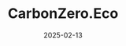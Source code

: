 ---  
layout: startup_page  
title: "CarbonZero.Eco"  
id: "carbonzero.eco"  
permalink: "/carbonzeroecocarbonzero.eco02132025/"  
website: "https://carbonzero.eco/"  
funding_round: "Seed"  
funding_amount: "$3.5M"  
investors: "Managers and executives at Google, Meta, Amazon, CEOs of several late stage start-ups, Rich Miner"  
about: "CarbonZero.Eco, a Silicon Valley-based startup, is revolutionizing biochar production to tackle regenerative agriculture and CO2 removal. The company's mission is to help American farmers enhance soil quality, increase crop yields, and generate additional revenues while also removing CO2 from the atmosphere by scaling biochar production."  
markets: "Regenerative Agriculture, Carbon Removal, Climate Tech"  
hq: "Los Altos, California, United States"  
founded_year: ""  
linkedin: "https://www.linkedin.com/company/crbnzero"  
twitter: ""  
instagram: ""  
facebook: ""  
crunchbase: ""  
pitchbook: ""  

date_display: "13-Feb-2025"  
date: "2025-02-13"

# SEO Optimization  
meta_title: "CarbonZero.Eco - Seed Funding ($3.5M)"  
meta_description: "CarbonZero.Eco, CarbonZero.Eco, a Silicon Valley-based startup, is revolutionizing biochar production to tackle regenerative agriculture and CO2 removal. The company'..."  
meta_keywords: "CarbonZero.Eco, Regenerative Agriculture, Carbon Removal, Climate Tech, Seed funding"  
canonical_url: "https://startup.projectstartups.com/carbonzeroecocarbonzero.eco02132025/"  
---